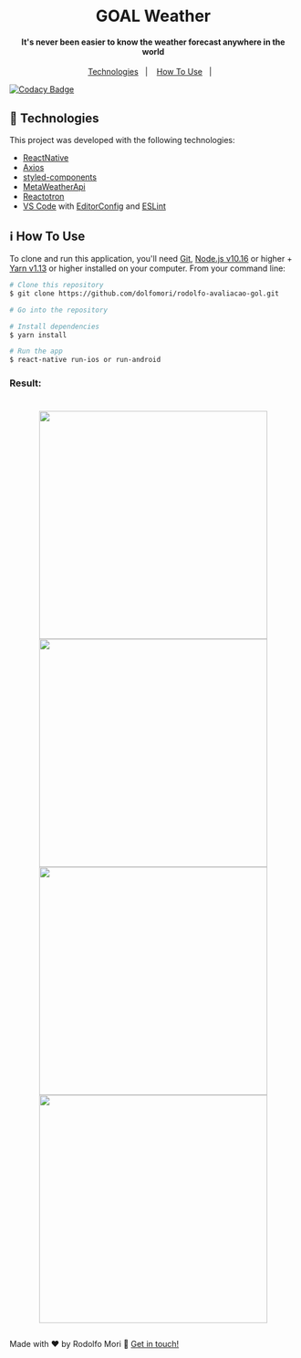 
<h1 align="center">
  <br>
  GOAL Weather
</h1>

<h4 align="center">
  It's never been easier to know the weather forecast anywhere in the world</h4>

<p align="center">
  <a href="#rocket-technologies">Technologies</a>&nbsp;&nbsp;&nbsp;|&nbsp;&nbsp;&nbsp;
  <a href="#information_source-how-to-use">How To Use</a>&nbsp;&nbsp;&nbsp;|&nbsp;&nbsp;&nbsp;
</p>

[![Codacy
Badge](https://api.codacy.com/project/badge/Grade/6b5b382543bb45b3bc71d9292f3cb8fd)](https://www.codacy.com/manual/dolfomori/rodolfo_avaliacao_gol?utm_source=github.com&utm_medium=referral&utm_content=dolfomori/rodolfo_avaliacao_gol&utm_campaign=Badge_Grade)

<p align="center">

</p>

## :rocket: Technologies

This project was developed with the following technologies:

- [ReactNative](https://reactjs.org/)
- [Axios](https://github.com/axios/axios)
- [styled-components](https://www.styled-components.com/)
- [MetaWeatherApi](https://www.metaweather.com/api)
- [Reactotron](https://infinite.red/reactotron)
- [VS Code][vc] with [EditorConfig][vceditconfig] and [ESLint][vceslint]

## :information_source: How To Use

To clone and run this application, you'll need [Git](https://git-scm.com), [Node.js v10.16][nodejs] or higher + [Yarn
v1.13][yarn] or higher installed on your computer. From your command line:

```bash
# Clone this repository
$ git clone https://github.com/dolfomori/rodolfo-avaliacao-gol.git

# Go into the repository

# Install dependencies
$ yarn install

# Run the app
$ react-native run-ios or run-android

```

### Result:

<h1 align="center">

<img src="https://user-images.githubusercontent.com/47903440/69779176-e0ea5e80-1185-11ea-8719-4b2d8d414407.png"
    height="400">
<img src="https://user-images.githubusercontent.com/47903440/69779175-e0ea5e80-1185-11ea-9aac-cfc8c5195ddd.png"
    height="400">
<img src="https://user-images.githubusercontent.com/47903440/69779178-e0ea5e80-1185-11ea-91bf-fd662d7068e1.png"
    height="400">
<img src="https://user-images.githubusercontent.com/47903440/69779179-e0ea5e80-1185-11ea-9638-2d7d468dcc06.png"
    height="400">

</h1>

Made with ♥ by Rodolfo Mori :wave: [Get in touch!](https://www.linkedin.com/in/rodolfomori/)

[nodejs]: https://nodejs.org/
[yarn]: https://yarnpkg.com/
[vc]: https://code.visualstudio.com/
[vceditconfig]: https://marketplace.visualstudio.com/items?itemName=EditorConfig.EditorConfig
[vceslint]: https://marketplace.visualstudio.com/items?itemName=dbaeumer.vscode-eslint
